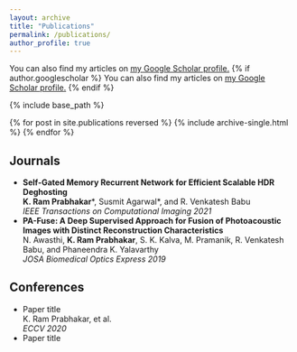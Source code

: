 ```yaml
---
layout: archive
title: "Publications"
permalink: /publications/
author_profile: true
---
```

You can also find my articles on <u><a href="https://scholar.google.com/citations?user=gBhmvr8AAAAJ&hl=en">my Google Scholar profile</a>.</u>
{% if author.googlescholar %}
  You can also find my articles on <u><a href="{{author.googlescholar}}">my Google Scholar profile</a>.</u>
{% endif %}

{% include base_path %}

{% for post in site.publications reversed %}
  {% include archive-single.html %}
{% endfor %}

## Journals
* **Self-Gated Memory Recurrent Network for Efficient Scalable HDR Deghosting**  
__K. Ram Prabhakar__\*, Susmit Agarwal\*, and R. Venkatesh Babu  
_IEEE Transactions on Computational Imaging 2021_
* **PA-Fuse: A Deep Supervised Approach for Fusion of Photoacoustic Images with Distinct Reconstruction Characteristics**  
N. Awasthi, __K. Ram Prabhakar__, S. K. Kalva, M. Pramanik, R. Venkatesh Babu, and Phaneendra K. Yalavarthy  
_JOSA Biomedical Optics Express 2019_

## Conferences
* Paper title  
K. Ram Prabhakar, et al.  
_ECCV 2020_
* Paper title
